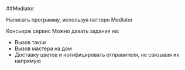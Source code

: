##Mediator

Написать программу, используя паттерн Mediator

Консьерж сервис
Можно давать задания на:
* Вызов такси
* Вызов мастера на дом
* Доставку цветов
и нотифицировать отправителя, не связывая их напрямую